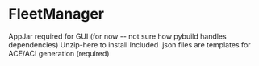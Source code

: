 # FleetManager

AppJar required for GUI (for now -- not sure how pybuild handles dependencies)
  Unzip-here to install
Included .json files are templates for ACE/ACI generation (required)
